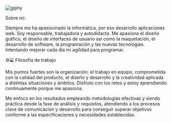 
![giphy](https://github.com/Rosten1805/Rosten1805/assets/123247001/dafd93f8-85dc-4159-9b56-4f35d2958302)

Sobre mi:

Siempre me ha apasioonado la informática, por eso desarrollo aplicaciones web.
Soy responsable, trabajadora y autodidacta. Me apasiona el diseño gráfico, el diseño de interfaces de usuario así como la maquetación, el desarrollo de software, la programación y las nuevas tecnologías. Intentando mejorar cada día mi agilidad para programar.

⚙️💻 Filosofía de trabajo

Mis puntos fuertes son la organización, el trabajo en equipo, comprometida con la calidad del producto, el diseño y desarrollo y la creatividad aplicada a distintas situaciones y ámbitos. Disfruto con los retos y estoy aprendiendo continuamente porque me apasiona.

Me enfoco en los resultados empleando metodologías efectivas y siendo práctica desde la fase de análisis y requisitos, atendiendo a los procesos clave de comunicación y desarrollo para conseguir superar objetivos conforme a las especificaciones y necesidades establecidas.
